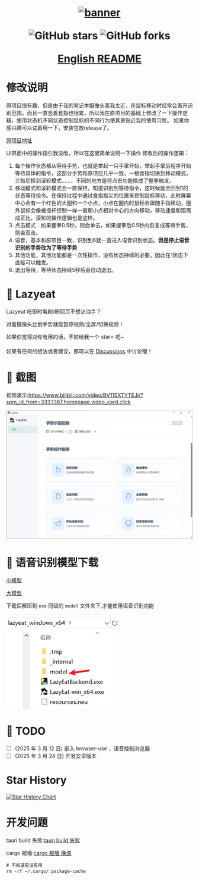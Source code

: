 <h1 align="center">
  <a href="https://github.com/maplelost/lazy-eat/releases">
    <img src="https://github.com/maplelost/lazy-eat/blob/master/public/lazyeat.png?raw=true" width="150" height="150" alt="banner" /><br>
  </a>
<div align="center">

![GitHub stars](https://img.shields.io/github/stars/maplelost/lazyeat)
![GitHub forks](https://img.shields.io/github/forks/maplelost/lazyeat?style=flat)

[English README](README_EN.md)

</div>
</h1>

# 修改说明

原项目很有趣，但是由于我的笔记本摄像头离我太近，在鼠标移动时经常会离开识别范围，而且一直竖着食指也很累，所以我在原项目的基础上修改了一下操作逻辑，使用状态机不同状态控制鼠标的不同行为使其更贴近我的使用习惯。
如果你感兴趣可以试着用一下，安装包放release了。

[原项目地址](https://github.com/maplelost/lazyeat)

UI界面中的操作指引我没改，所以在这里简单说明一下操作
修改后的操作逻辑：
1. 每个操作状态都从等待手势，也就是举起一只手掌开始，举起手掌后程序开始等待具体的指令，这部分手势和原项目几乎一致，一根食指切换到移动模式，三指切换到滚轮模式……，不同的地方是将点击功能换成了握拳触发。
2. 移动模式和滚轮模式会一直保持，知道识别到等待指令，这时候就会回到1的状态等待指令。在保持过程中通过食指指尖的位置来控制鼠标移动，此时屏幕中心会有一个红色的大圈和一个小点，小点在圈内时鼠标会跟随手指移动，圈外鼠标会像被摇杆控制一样一直朝小点相对中心的方向移动，移动速度和距离成正比。滚轮的操作逻辑也是这样。
3. 点击模式：如果握拳0.5秒，则会单击，如果握拳后0.5秒内恢复成等待手势，则会双击。
4. 语音，基本和原项目一致，识别到6就一直进入语音识别状态。**但是停止语音识别的手势改为了等待手势**
5. 其他功能，其他功能都是一次性操作，没有状态持续的必要，因此在1状态下直接可以触发。
6. 退出等待，等待状态持续5秒后会自动退出。


# 🍕 Lazyeat

Lazyeat 吃饭时看剧/刷网页不想沾油手？

对着摄像头比划手势就能暂停视频/全屏/切换视频！

如果你觉得对你有用的话，不妨给我一个 star⭐ 吧~

如果有任何的想法或者建议，都可以在 [Discussions](https://github.com/maplelost/lazyeat/discussions) 中讨论喔！

# 🌠 截图

视频演示:https://www.bilibili.com/video/BV11SXTYTEJi/?spm_id_from=333.1387.homepage.video_card.click

![img.png](.readme/img.png)

# 📢 语音识别模型下载

[小模型](https://alphacephei.com/vosk/models/vosk-model-small-cn-0.22.zip)

[大模型](https://alphacephei.com/vosk/models/vosk-model-cn-0.22.zip)

下载后解压到 `exe` 同级的 `model` 文件夹下,才能使用语音识别功能

![img.png](.readme/img_model_example.png)

# 📝 TODO

- [ ] (2025 年 3 月 12 日) 嵌入 browser-use ，语音控制浏览器
- [ ] (2025 年 3 月 24 日) 开发安卓版本

[//]: # "# 📚 References"

# Star History

[![Star History Chart](https://api.star-history.com/svg?repos=maplelost/lazyeat&type=Date)](https://www.star-history.com/#maplelost/lazyeat&Date)

# 开发问题

tauri build 失败:[tauri build 失败](https://github.com/tauri-apps/tauri/issues/7338)

cargo 被墙:[cargo 被墙,换源](https://www.chenreal.com/post/599)

```
# 不知道有没有用
rm -rf ~/.cargo/.package-cache 
```


